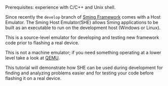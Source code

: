 Prerequisites: experience with C/C++ and Unix shell.

Since recently the `develop` branch of [Sming Framework](https://github.com/SmingHub/Sming) comes with a Host Emulator. The Sming Host Emulator(SHE) allows Sming applications to be built as an executable to run on the development host (Windows or Linux).

This is a source-level emulator for developing and testing new framework code prior to flashing a real device.

This is not a machine emulator; if you need something operating at a lower level take a look at [QEMU](https://www.qemu.org/).

This tutorial will demonstrate how SHE can be used during development for finding and analyzing problems easier and for testing your code before flashing it on a real device.

